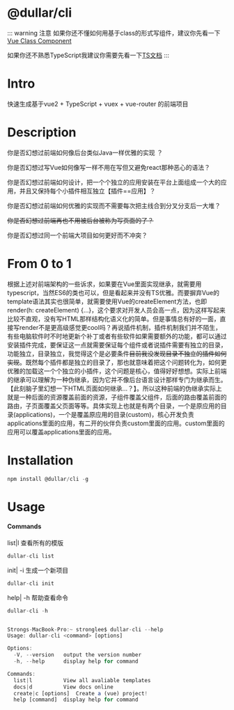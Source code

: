 # @dullar/cli

::: warning 注意
如果你还不懂如何用基于class的形式写组件，建议你先看一下 [Vue Class Component](./vue-class-component.md)

如果你还不熟悉TypeScript我建议你需要先看一下[TS文档](https://www.typescriptlang.org/docs/handbook/intro.html)
:::

# Intro

快速生成基于vue2 + TypeScript + vuex + vue-router 的前端项目

# Description

你是否幻想过前端如何像后台类似Java一样优雅的实现<Badge text="继承😊"/>  ？

你是否幻想过写Vue如何像写<Badge text="TypeScript" />一样不用在写<Badge text="HTML template😡" type="error"/>但又避免react那种恶心的<Badge text="jsx😡" type="error"/>语法？

你是否幻想过前端如何设计<Badge text="插件机制😊"/>，把一个个独立的应用安装在平台上面组成一个大的应用，并且又保持每个小插件相互独立【插件==应用】？

你是否幻想过前端如何优雅的实现<Badge text="二开机制😊"/>而不需要每次把主线合到分叉分支后一大堆<Badge text="报错😭" type="error"/>？

~~你是否幻想过前端再也不用被后台<Badge text="鄙视👎" type="error"/>被称为写页面的了？~~

你是否幻想过同一个前端大项目如何更好<Badge text="多人协同😊"/>而不冲突？

# From 0 to 1
根据上述对前端架构的一些诉求，如果要在Vue里面实现继承，就需要用typescript，当然ES6的类也可以，但是看起来并没有TS优雅。而要摒弃Vue的template语法其实也很简单，就需要使用Vue的createElement方法，也即render(h: createElement) {...}，这个要求对开发人员会高一点，因为这样写起来比较不直观，没有写HTML那样结构化语义化的简单。但是事情总有好的一面，直接写render不是更高级感觉更cool吗？再说插件机制，插件机制我们并不陌生，有些电脑软件时不时地更新个补丁或者有些软件如果需要额外的功能，都可以通过安装插件完成，要保证这一点就需要保证每个组件或者说插件需要有独立的目录，功能独立，目录独立，我觉得这个是必要条件~~目前我没发现目录不独立的插件如何实现~~。既然每个插件都是独立的目录了，那也就意味着把这个问题转化为，如何更优雅的加载这一个个独立的小插件，这个问题是核心，值得好好想想。实际上前端的继承可以理解为一种伪继承，因为它并不像后台语言设计那样专门为继承而生。【此刻脑子里幻想一下HTML页面如何继承...？】。所以这种前端的伪继承实际上就是一种后面的资源覆盖前面的资源，子组件覆盖父组件，后面的路由覆盖前面的路由，子页面覆盖父页面等等。具体实现上也就是有两个目录，一个是原应用的目录(applications)，一个是覆盖原应用的目录(custom)，核心开发负责applications里面的应用，有二开的伙伴负责custom里面的应用。custom里面的应用可以覆盖applications里面的应用。

# Installation

```js
npm install @dullar/cli -g
```
# Usage

#### Commands

list|l          查看所有的模版
```js
dullar-cli list
```

init| -i          生成一个新项目
```js
dullar-cli init
```



help| -h          帮助查看命令
```js
dullar-cli -h


Strongs-MacBook-Pro:~ stronglee$ dullar-cli --help
Usage: dullar-cli <command> [options]

Options:
  -V, --version   output the version number
  -h, --help      display help for command

Commands:
  list|l          View all avaliable templates
  docs|d          View docs online
  create|c [options]  Create a (vue) project!
  help [command]  display help for command

```